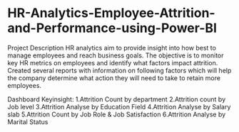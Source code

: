 # HR-Analytics-Employee-Attrition-and-Performance-using-Power-BI

Project Description
HR analytics aim to provide insight into how best to manage employees and reach business goals. The objective is to monitor key HR metrics on employees and identify what factors impact attrition. Created several reports with information on following factors which will help the company determine what action they will need to take to retain more employees.


Dashboard Keyinsight:
1.Attrition Count by department
2.Attrition count by Job level
3.Attrition Analyse by Education Field
4.Attrition Analyse by Salary slab
5.Attrition Count by Job Role & Job Satisfaction
6.Attrition Analyse by Marital Status

